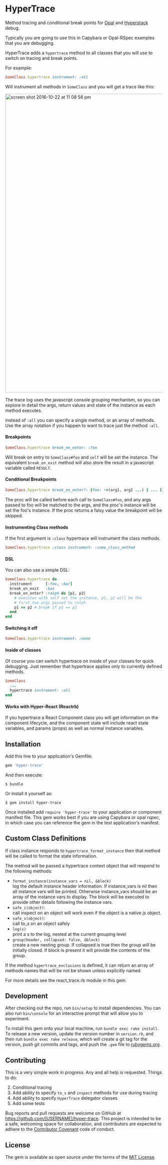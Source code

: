 # HyperTrace

Method tracing and conditional break points for [Opal](http://opalrb.org/) and [Hyperstack](http://hyperstack.org) debug.

Typically you are going to use this in Capybara or Opal-RSpec examples that you are debugging.

HyperTrace adds a `hypertrace` method to all classes that you will use to switch on tracing and break points.

For example:

```ruby
SomeClass.hypertrace instrument: :all
```

Will instrument all methods in `SomeClass` and you will get a trace like this:

<img width="952" alt="screen shot 2016-10-22 at 11 08 56 pm" src="https://cloud.githubusercontent.com/assets/63146/19624133/48098fce-98b6-11e6-9198-cc5eae836ccf.png">

The trace log uses the javascript console grouping mechanism, so you can explore in detail the args, return values and state of the instance as each method executes.

instead of `:all` you can specify a single method, or an array of methods.  Use the array notation if you happen to want to trace just the method `:all`.

#### Breakpoints

```ruby
SomeClass.hypertrace break_on_enter: :foo
```

Will break on entry to `SomeClass#foo` and `self` will be set the instance. The equivalent `break_on_exit` method will also store the result in a javascript variable called `RESULT`.

#### Conditional Breakpoints

```ruby
SomeClass.hypertrace break_on_enter?: {foo: ->(arg1, arg2 ...) { ... }}
```

The proc will be called before each call to `SomeClass#foo`, and any args passed to foo will be matched to the args, and the proc's instance will be set the foo's instance.  If the proc returns a falsy value the breakpoint will be skipped.

#### Instrumenting Class methods

If the first argument is `:class` hypertrace will instrument the class methods.

```ruby
SomeClass.hypertrace :class instrument: :some_class_method
```

#### DSL

You can also use a simple DSL:

```ruby
SomeClass.hypertrace do
  instrument      [:foo, :bar]
  break_on_exit   :baz
  break_on_enter? :ralph do |p1, p2|
    # executes with self set the instance, p1, p2 will be the
    # first two args passed to ralph
    p1 == p2 # break if p1 == p2
  end
end
```

#### Switching it off

```ruby
SomeClass.hypertrace instrument: :none
```

#### Inside of classes

Of course you can switch hypertrace on inside of your classes for quick debugging.  Just remember that hypertrace applies
only to currently defined methods.

```ruby
SomeClass
  ...
  hypertrace instrument: :all
end
```

#### Works with Hyper-React (Reactrb)

If you hypertrace a React Component class you will get information on the component lifecycle, and the component state will include react state variables, and params (props) as well as normal instance variables.

## Installation

Add this line to your application's Gemfile:

```ruby
gem 'hyper-trace'
```

And then execute:

    $ bundle

Or install it yourself as:

    $ gem install hyper-trace

Once installed add `require 'hyper-trace'` to your application or component manifest file.  This gem works best if you are using Capybara or opal rspec, in which case you can reference the gem in the test application's manifest.


## Custom Class Definitions

If class instance responds to `hypertrace_format_instance` then that method will be called to format the state information.

The method will be passed a hypertrace context object that will respond to the following methods:

+ `format_instance(instance_vars = nil, &block)`  
log the default instance header information.  If instance_vars is nil then all instance vars will be printed.  Otherwise instance_vars should be an array of the instance vars to display.  The block will be executed to provide other details following the instance vars.
+ `safe_i(object)`:  
call inspect on an object will work even if the object is a native js object.
+ `safe_s(object)`:  
call to_s on an object safely
+ `log(s)`  
print a s to the log, nested at the current grouping level
+ `group(header, collapsed: false, &block)`  
create a new nesting group.  If collapsed is true then the group will be initially closed.  If block is present it will provide the contents of the group.

If the method `hypertrace_exclusions` is defined, it can return an array of methods names that will be not
be shown unless explicitly named.

For more details see the react_trace.rb module in this gem.

## Development

After checking out the repo, run `bin/setup` to install dependencies. You can also run `bin/console` for an interactive prompt that will allow you to experiment.

To install this gem onto your local machine, run `bundle exec rake install`. To release a new version, update the version number in `version.rb`, and then run `bundle exec rake release`, which will create a git tag for the version, push git commits and tags, and push the `.gem` file to [rubygems.org](https://rubygems.org).

## Contributing

This is a very simple work in progress.  Any and all help is requested.  Things to do:

2. Conditional tracing
2. Add ability to specify `to_s` and `inspect` methods for use during tracing
3. Add ability to specify `HyperTrace` delegator classes
5. Add some tests

Bug reports and pull requests are welcome on GitHub at https://github.com/[USERNAME]/hyper-trace. This project is intended to be a safe, welcoming space for collaboration, and contributors are expected to adhere to the [Contributor Covenant](http://contributor-covenant.org) code of conduct.

## License

The gem is available as open source under the terms of the [MIT License](http://opensource.org/licenses/MIT).
